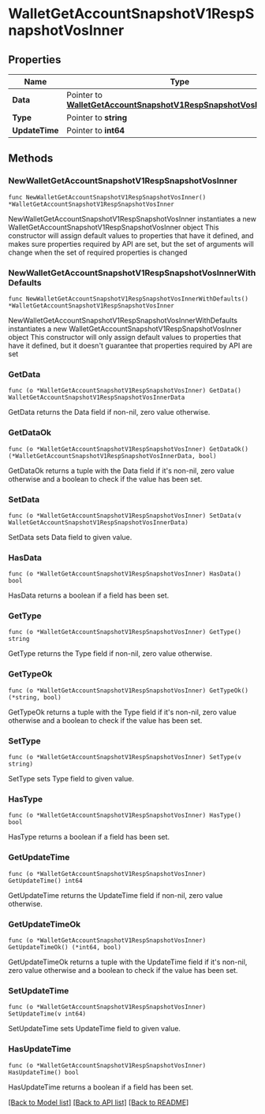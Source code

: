 # WalletGetAccountSnapshotV1RespSnapshotVosInner

## Properties

Name | Type | Description | Notes
------------ | ------------- | ------------- | -------------
**Data** | Pointer to [**WalletGetAccountSnapshotV1RespSnapshotVosInnerData**](WalletGetAccountSnapshotV1RespSnapshotVosInnerData.md) |  | [optional] 
**Type** | Pointer to **string** |  | [optional] 
**UpdateTime** | Pointer to **int64** |  | [optional] 

## Methods

### NewWalletGetAccountSnapshotV1RespSnapshotVosInner

`func NewWalletGetAccountSnapshotV1RespSnapshotVosInner() *WalletGetAccountSnapshotV1RespSnapshotVosInner`

NewWalletGetAccountSnapshotV1RespSnapshotVosInner instantiates a new WalletGetAccountSnapshotV1RespSnapshotVosInner object
This constructor will assign default values to properties that have it defined,
and makes sure properties required by API are set, but the set of arguments
will change when the set of required properties is changed

### NewWalletGetAccountSnapshotV1RespSnapshotVosInnerWithDefaults

`func NewWalletGetAccountSnapshotV1RespSnapshotVosInnerWithDefaults() *WalletGetAccountSnapshotV1RespSnapshotVosInner`

NewWalletGetAccountSnapshotV1RespSnapshotVosInnerWithDefaults instantiates a new WalletGetAccountSnapshotV1RespSnapshotVosInner object
This constructor will only assign default values to properties that have it defined,
but it doesn't guarantee that properties required by API are set

### GetData

`func (o *WalletGetAccountSnapshotV1RespSnapshotVosInner) GetData() WalletGetAccountSnapshotV1RespSnapshotVosInnerData`

GetData returns the Data field if non-nil, zero value otherwise.

### GetDataOk

`func (o *WalletGetAccountSnapshotV1RespSnapshotVosInner) GetDataOk() (*WalletGetAccountSnapshotV1RespSnapshotVosInnerData, bool)`

GetDataOk returns a tuple with the Data field if it's non-nil, zero value otherwise
and a boolean to check if the value has been set.

### SetData

`func (o *WalletGetAccountSnapshotV1RespSnapshotVosInner) SetData(v WalletGetAccountSnapshotV1RespSnapshotVosInnerData)`

SetData sets Data field to given value.

### HasData

`func (o *WalletGetAccountSnapshotV1RespSnapshotVosInner) HasData() bool`

HasData returns a boolean if a field has been set.

### GetType

`func (o *WalletGetAccountSnapshotV1RespSnapshotVosInner) GetType() string`

GetType returns the Type field if non-nil, zero value otherwise.

### GetTypeOk

`func (o *WalletGetAccountSnapshotV1RespSnapshotVosInner) GetTypeOk() (*string, bool)`

GetTypeOk returns a tuple with the Type field if it's non-nil, zero value otherwise
and a boolean to check if the value has been set.

### SetType

`func (o *WalletGetAccountSnapshotV1RespSnapshotVosInner) SetType(v string)`

SetType sets Type field to given value.

### HasType

`func (o *WalletGetAccountSnapshotV1RespSnapshotVosInner) HasType() bool`

HasType returns a boolean if a field has been set.

### GetUpdateTime

`func (o *WalletGetAccountSnapshotV1RespSnapshotVosInner) GetUpdateTime() int64`

GetUpdateTime returns the UpdateTime field if non-nil, zero value otherwise.

### GetUpdateTimeOk

`func (o *WalletGetAccountSnapshotV1RespSnapshotVosInner) GetUpdateTimeOk() (*int64, bool)`

GetUpdateTimeOk returns a tuple with the UpdateTime field if it's non-nil, zero value otherwise
and a boolean to check if the value has been set.

### SetUpdateTime

`func (o *WalletGetAccountSnapshotV1RespSnapshotVosInner) SetUpdateTime(v int64)`

SetUpdateTime sets UpdateTime field to given value.

### HasUpdateTime

`func (o *WalletGetAccountSnapshotV1RespSnapshotVosInner) HasUpdateTime() bool`

HasUpdateTime returns a boolean if a field has been set.


[[Back to Model list]](../README.md#documentation-for-models) [[Back to API list]](../README.md#documentation-for-api-endpoints) [[Back to README]](../README.md)


